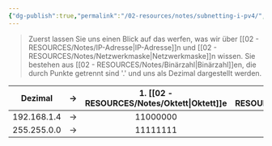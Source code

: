 ```yaml
---
{"dg-publish":true,"permalink":"/02-resources/notes/subnetting-i-pv4/","tags":["netzwerk/ip/ipv4"],"noteIcon":""}
---
```


>Zuerst lassen Sie uns einen Blick auf das werfen, was wir über [[02 - RESOURCES/Notes/IP-Adresse\|IP-Adresse]]n und [[02 - RESOURCES/Notes/Netzwerkmaske\|Netzwerkmaske]]n wissen. Sie bestehen aus [[02 - RESOURCES/Notes/Binärzahl\|Binärzahl]]en, die durch Punkte getrennt sind '.' und uns als Dezimal dargestellt werden.

|   Dezimal   | ->  | 1. [[02 - RESOURCES/Notes/Oktett\|Oktett]]e | 2. [[02 - RESOURCES/Notes/Oktett\|Oktett]]e | 3. [[02 - RESOURCES/Notes/Oktett\|Oktett]]e | 4. [[02 - RESOURCES/Notes/Oktett\|Oktett]]e |
| :---------: | --- | :------------: | :------------: | :------------: | -------------- |
| 192.168.1.4 | ->  |    11000000    |    10101000    |    00000001    | 00000100       |
| 255.255.0.0 | ->  |    11111111    |    11111111    |    00000000    | 00000000       |
